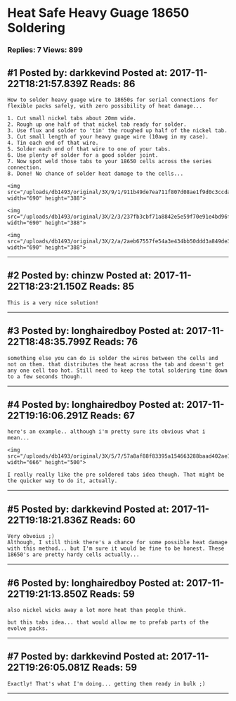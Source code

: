 # Heat Safe Heavy Guage 18650 Soldering

### Replies: 7 Views: 899

## \#1 Posted by: darkkevind Posted at: 2017-11-22T18:21:57.839Z Reads: 86

```
How to solder heavy guage wire to 18650s for serial connections for flexible packs safely, with zero possibility of heat damage...

1. Cut small nickel tabs about 20mm wide.
2. Rough up one half of that nickel tab ready for solder.
3. Use flux and solder to 'tin' the roughed up half of the nickel tab.
3. Cut small length of your heavy guage wire (10awg in my case).
4. Tin each end of that wire.
5. Solder each end of that wire to one of your tabs.
6. Use plenty of solder for a good solder joint.
7. Now spot weld those tabs to your 18650 cells across the series connection.
8. Done! No chance of solder heat damage to the cells...

<img src="/uploads/db1493/original/3X/9/1/911b49de7ea711f807d08ae1f9d0c3ccda639366.jpg" width="690" height="388">

<img src="/uploads/db1493/original/3X/2/3/237fb3cbf71a8842e5e59f70e91e4bd96f9d634f.jpg" width="690" height="388">

<img src="/uploads/db1493/original/3X/2/a/2aeb67557fe54a3e434bb50ddd3a849de3340fbe.jpg" width="690" height="388">
```

---
## \#2 Posted by: chinzw Posted at: 2017-11-22T18:23:21.150Z Reads: 85

```
This is a very nice solution!
```

---
## \#3 Posted by: longhairedboy Posted at: 2017-11-22T18:48:35.799Z Reads: 76

```
something else you can do is solder the wires between the cells and not on them. that distributes the heat across the tab and doesn't get any one cell too hot. Still need to keep the total soldering time down to a few seconds though.
```

---
## \#4 Posted by: longhairedboy Posted at: 2017-11-22T19:16:06.291Z Reads: 67

```
here's an example.. although i'm pretty sure its obvious what i mean...

<img src="/uploads/db1493/original/3X/5/7/57a8af88f83395a154663288baad402ae17c2c1b.jpg" width="666" height="500">

I really really like the pre soldered tabs idea though. That might be the quicker way to do it, actually.
```

---
## \#5 Posted by: darkkevind Posted at: 2017-11-22T19:18:21.836Z Reads: 60

```
Very obvoius ;)
Although, I still think there's a chance for some possible heat damage with this method... but I'm sure it would be fine to be honest. These 18650's are pretty hardy cells actually...
```

---
## \#6 Posted by: longhairedboy Posted at: 2017-11-22T19:21:13.850Z Reads: 59

```
also nickel wicks away a lot more heat than people think. 

but this tabs idea... that would allow me to prefab parts of the evolve packs.
```

---
## \#7 Posted by: darkkevind Posted at: 2017-11-22T19:26:05.081Z Reads: 59

```
Exactly! That's what I'm doing... getting them ready in bulk ;)
```

---

